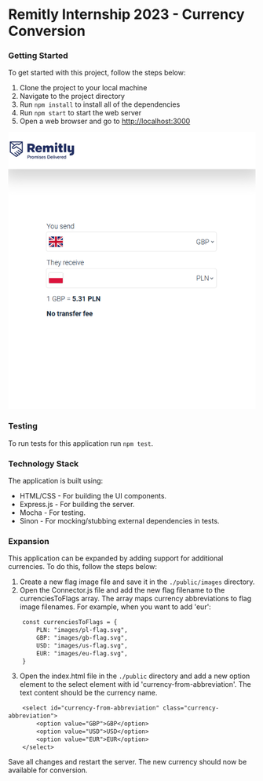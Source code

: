 # Remitly Internship 2023 - Currency Conversion

### Getting Started

To get started with this project, follow the steps below:
1. Clone the project to your local machine
2. Navigate to the project directory
3. Run `npm install` to install all of the dependencies
4. Run `npm start` to start the web server
5. Open a web browser and go to [http://localhost:3000](http://localhost:3000)

![UI of the application](./screenshots/application-ui.png)

### Testing

To run tests for this application run `npm test`.

### Technology Stack

The application is built using:
- HTML/CSS - For building the UI components.
- Express.js - For building the server.
- Mocha - For testing.
- Sinon - For mocking/stubbing external dependencies in tests.

### Expansion

This application can be expanded by adding support for additional currencies. To do this, follow the steps below:
1. Create a new flag image file and save it in the `./public/images` directory.
2. Open the Connector.js file and add the new flag filename to the currenciesToFlags array. The array maps currency abbreviations to flag image filenames. For example, when you want to add 'eur':
```
    const currenciesToFlags = {
        PLN: "images/pl-flag.svg",
        GBP: "images/gb-flag.svg",
        USD: "images/us-flag.svg",
        EUR: "images/eu-flag.svg",
    }
```
3. Open the index.html file in the `./public` directory and add a new option element to the select element with id 'currency-from-abbreviation'. The text content should be the currency name.

```
    <select id="currency-from-abbreviation" class="currency-abbreviation">
        <option value="GBP">GBP</option>
        <option value="USD">USD</option>
        <option value="EUR">EUR</option>
    </select>
```

Save all changes and restart the server. The new currency should now be available for conversion.